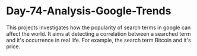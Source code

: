 # Day-74-Analysis-Google-Trends
 This projects investigates how the popularity of search terms in google can affect the world. It aims at detecting a correlation between a searched term and it's occurrence in real life. For example, the search term Bitcoin and it's price.
